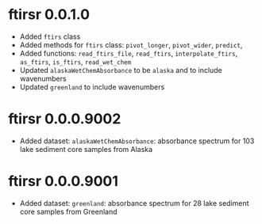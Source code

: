 # ftirsr 0.0.1.0
* Added `ftirs` class
* Added methods for `ftirs` class:  `pivot_longer`, `pivot_wider`, `predict`, 
* Added functions: `read_ftirs_file`, `read_ftirs`, `interpolate_ftirs`, `as_ftirs`, `is_ftirs`, `read_wet_chem`
* Updated `alaskaWetChemAbsorbance` to be `alaska` and to include wavenumbers
* Updated `greenland` to include wavenumbers

# ftirsr 0.0.0.9002

* Added dataset: `alaskaWetChemAbsorbance`: absorbance spectrum for 103 lake sediment core samples from Alaska 


# ftirsr 0.0.0.9001

* Added dataset: `greenland`: absorbance spectrum for 28 lake sediment core samples from Greenland 

